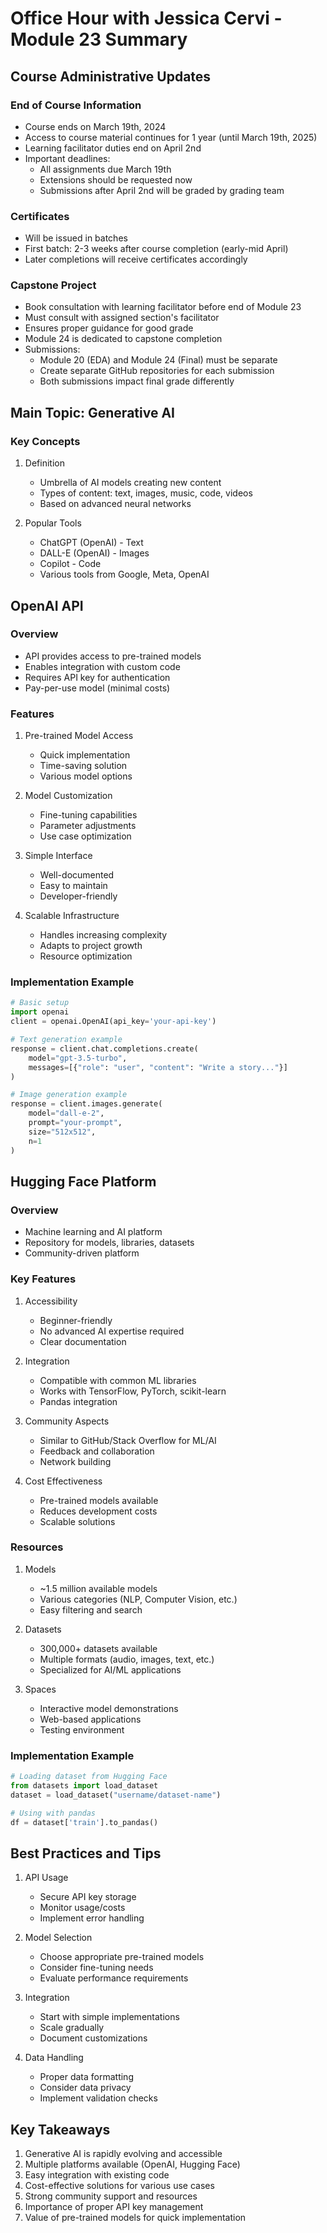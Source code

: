 # Office Hour with Jessica Cervi - Module 23 Summary

## Course Administrative Updates

### End of Course Information
- Course ends on March 19th, 2024
- Access to course material continues for 1 year (until March 19th, 2025)
- Learning facilitator duties end on April 2nd
- Important deadlines:
  - All assignments due March 19th
  - Extensions should be requested now
  - Submissions after April 2nd will be graded by grading team

### Certificates
- Will be issued in batches
- First batch: 2-3 weeks after course completion (early-mid April)
- Later completions will receive certificates accordingly

### Capstone Project
- Book consultation with learning facilitator before end of Module 23
- Must consult with assigned section's facilitator
- Ensures proper guidance for good grade
- Module 24 is dedicated to capstone completion
- Submissions:
  - Module 20 (EDA) and Module 24 (Final) must be separate
  - Create separate GitHub repositories for each submission
  - Both submissions impact final grade differently

## Main Topic: Generative AI

### Key Concepts
1. Definition
   - Umbrella of AI models creating new content
   - Types of content: text, images, music, code, videos
   - Based on advanced neural networks

2. Popular Tools
   - ChatGPT (OpenAI) - Text
   - DALL-E (OpenAI) - Images
   - Copilot - Code
   - Various tools from Google, Meta, OpenAI

## OpenAI API

### Overview
- API provides access to pre-trained models
- Enables integration with custom code
- Requires API key for authentication
- Pay-per-use model (minimal costs)

### Features
1. Pre-trained Model Access
   - Quick implementation
   - Time-saving solution
   - Various model options

2. Model Customization
   - Fine-tuning capabilities
   - Parameter adjustments
   - Use case optimization

3. Simple Interface
   - Well-documented
   - Easy to maintain
   - Developer-friendly

4. Scalable Infrastructure
   - Handles increasing complexity
   - Adapts to project growth
   - Resource optimization

### Implementation Example
```python
# Basic setup
import openai
client = openai.OpenAI(api_key='your-api-key')

# Text generation example
response = client.chat.completions.create(
    model="gpt-3.5-turbo",
    messages=[{"role": "user", "content": "Write a story..."}]
)

# Image generation example
response = client.images.generate(
    model="dall-e-2",
    prompt="your-prompt",
    size="512x512",
    n=1
)
```

## Hugging Face Platform

### Overview
- Machine learning and AI platform
- Repository for models, libraries, datasets
- Community-driven platform

### Key Features
1. Accessibility
   - Beginner-friendly
   - No advanced AI expertise required
   - Clear documentation

2. Integration
   - Compatible with common ML libraries
   - Works with TensorFlow, PyTorch, scikit-learn
   - Pandas integration

3. Community Aspects
   - Similar to GitHub/Stack Overflow for ML/AI
   - Feedback and collaboration
   - Network building

4. Cost Effectiveness
   - Pre-trained models available
   - Reduces development costs
   - Scalable solutions

### Resources
1. Models
   - ~1.5 million available models
   - Various categories (NLP, Computer Vision, etc.)
   - Easy filtering and search

2. Datasets
   - 300,000+ datasets available
   - Multiple formats (audio, images, text, etc.)
   - Specialized for AI/ML applications

3. Spaces
   - Interactive model demonstrations
   - Web-based applications
   - Testing environment

### Implementation Example
```python
# Loading dataset from Hugging Face
from datasets import load_dataset
dataset = load_dataset("username/dataset-name")

# Using with pandas
df = dataset['train'].to_pandas()
```

## Best Practices and Tips

1. API Usage
   - Secure API key storage
   - Monitor usage/costs
   - Implement error handling

2. Model Selection
   - Choose appropriate pre-trained models
   - Consider fine-tuning needs
   - Evaluate performance requirements

3. Integration
   - Start with simple implementations
   - Scale gradually
   - Document customizations

4. Data Handling
   - Proper data formatting
   - Consider data privacy
   - Implement validation checks

## Key Takeaways

1. Generative AI is rapidly evolving and accessible
2. Multiple platforms available (OpenAI, Hugging Face)
3. Easy integration with existing code
4. Cost-effective solutions for various use cases
5. Strong community support and resources
6. Importance of proper API key management
7. Value of pre-trained models for quick implementation